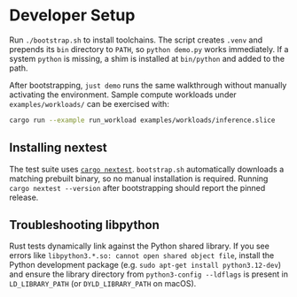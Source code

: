 # Developer Setup

Run `./bootstrap.sh` to install toolchains. The script creates `.venv` and prepends its `bin` directory to `PATH`, so `python demo.py` works immediately. If a system `python` is missing, a shim is installed at `bin/python` and added to the path.

After bootstrapping, `just demo` runs the same walkthrough without manually
activating the environment. Sample compute workloads under
`examples/workloads/` can be exercised with:

```bash
cargo run --example run_workload examples/workloads/inference.slice
```

## Installing nextest

The test suite uses [`cargo nextest`](https://nexte.st). `bootstrap.sh`
automatically downloads a matching prebuilt binary, so no manual installation
is required. Running `cargo nextest --version` after bootstrapping should report
the pinned release.

## Troubleshooting libpython

Rust tests dynamically link against the Python shared library. If you see errors like `libpython3.*.so: cannot open shared object file`, install the Python development package (e.g. `sudo apt-get install python3.12-dev`) and ensure the library directory from `python3-config --ldflags` is present in `LD_LIBRARY_PATH` (or `DYLD_LIBRARY_PATH` on macOS).
